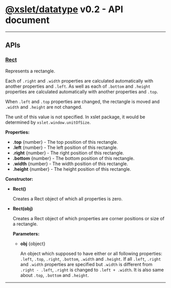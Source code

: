 # [@xslet/datatype][repo-url] v0.2 - API document

----

## APIs

### <u>Rect</u>

Represents a rectangle.

Each of `.right` and `.width` properties are calculated automatically with another properties and `.left`.
As well as each of `.bottom` and `.height` properties are calculated automatically with another properties and `.top`.

When `.left` and `.top` properties are changed, the rectangle is moved and `.width` and `.height` are not changed.

The unit of this value is not specified.
In xslet package, it would be determined by `xslet.window.unitOfSize`.

**Properties:**

* **.top** {number} - The top position of this rectangle.
* **.left** {number} - The left position of this rectangle.
* **.right** {number} - The right position of this rectangle.
* **.bottom** {number} - The bottom position of this rectangle.
* **.width** {number} - The width position of this rectangle.
* **.height** {number} - The height position of this rectangle.

**Constructor:**

* **Rect()**

    Creates a Rect object of which all properties is zero.

* **Rect(obj)**

    Creates a Rect object of which properties are corner positions or size of a rectangle. 

    **Parameters:**

    * **obj** {object}

        An object which supposed to have either or all following properties: `.left`, `.top`, `.right`, `.bottom`, `.width` and `.height`.
        If all `.left`, `.right` and `.width` properties are specified but `.width` is different from `.right - .left`, `.right` is changed to `.left + .width`. It is also same about `.top`, `.bottom` and `.height`.

----

[repo-url]: https://github.com/xslet/datatype/
[io-image]: http://img.shields.io/badge/HP-github.io-ffbbbb.svg
[io-url]: https://xslet.github.io/datatype/
[npm-image]: http://img.shields.io/badge/npm-v0.2.0-blue.svg
[npm-url]: https://www.npmjs.org/package/@xslet/datatype/
[mit-image]: https://img.shields.io/badge/license-MIT-green.svg
[mit-url]: https://opensource.org/licenses/MIT
[coverage-image]: https://coveralls.io/repos/github/xslet/datatype/badge.svg?branch=master
[coverage-url]: https://coveralls.io/github/xslet/datatype?branch=master
